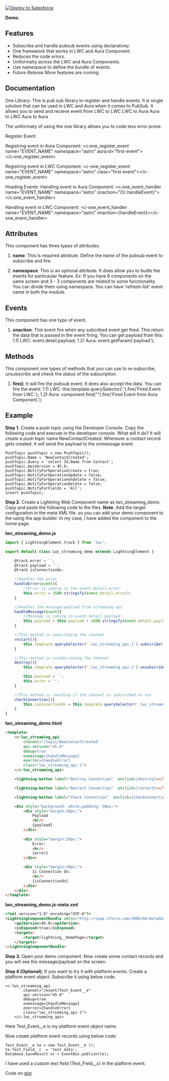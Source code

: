 <a href="https://githubsfdeploy.herokuapp.com?owner=TheVishnuKumar&repo=">
  <img alt="Deploy to Salesforce"
       src="https://raw.githubusercontent.com/afawcett/githubsfdeploy/master/deploy.png">
</a>

**Demo:** 

Features
-------------
- Subscribe and handle pubsub events using declarativey.
- One framework that works in LWC and Aura Component.
- Reduces the code errors.
- Uniformaity across the LWC and Aura Components.
- Use namespace to define the bundle of events.
- *Future Release* More features are coming.


Documentation
-------------
One Library: This is pub sub library to register and handle events. It is single solution that can be used in LWC and Aura when it comes to PubSub. It allows you to send and recieve event from 
LWC to LWC
LWC to Aura
Aura to LWC
Aura to Aura

The uniformaty of using the one library allows you to code less error prone.

Register Event:

Registring event in Aura Component:
<c:one_register_event name="EVENT_NAME" namespace="astro" aura:id="first-event"></c:one_register_event>

Registring event in LWC Component:
<c-one_register_event name="EVENT_NAME" namespace="astro" class="first-event"></c-one_register_event>

Hnading Events:
Handling event in Aura Component:
<c:one_event_handler name="EVENT_NAME" namespace="astro" onaction="{!c.handleEvent}"></c:one_event_handler>

Handling event in LWC Component:
<c-one_event_handler name="EVENT_NAME" namespace="astro" onaction={handleEvent}></c-one_event_handler>


Attributes
----------
This component has three types of attributes.
1. **name**: This is required attribute. Define the name of the pubsub event to subscribe and fire.

2. **namespace**: This is an optional attribute. It does allow you to budle the events for particaular feature. Ex: If you have 6 components on the same screen and 3 - 3 components are related to some functionality. You can divide them using namespace. You can have 'refresh-list' event name in both the module.


Events
------
This component has one type of event.
1. **onaction**: This event fire when any subcribed event get fired. This return the data that is passed in the event firing.
You can get payload from this: 
1.1) LWC: event.detail.payload;
1.2) Aura: event.getParam('payload');


Methods
----------
This component one types of methods that you can use to re-subscribe, unsubscribe and check the status of the subscription.
1. **fire()**: It will fire the pubsub event. It does also accept the data. You can fire the event:
1.1) LWC: this.template.querySelector('.<Class Name>').fire('Fired Event from LWC.');
1.2) Aura: component.find("<Aura ID>").fire('Fired Event from Aura Component.');


Example
-------------
**Step 1.** Create a push topic using the Developer Console. Copy the following code and execute in the developer console.
What will it do? It will create a push topic name NewContactCreated. Whenever a contact record gets created. It will send the payload to the onmessage event.
```
PushTopic pushTopic = new PushTopic();
pushTopic.Name = 'NewContactCreated';
pushTopic.Query = 'select Id,Name from Contact';
pushTopic.ApiVersion = 45.0;
pushTopic.NotifyForOperationCreate = true;
pushTopic.NotifyForOperationUpdate = false;
pushTopic.NotifyForOperationUndelete = false;
pushTopic.NotifyForOperationDelete = false;
pushTopic.NotifyForFields = 'All';
insert pushTopic;
```

**Step 2.** Create a Lightning Web Component name as lwc_streaming_demo.
Copy and paste the following code to the files.
**Note**: Add the target configuration in the meta XML file. so you can add your demo component to the using the app builder. In my case, I have added the component to the home page.

**lwc_streaming_demo.js**
```javascript
import { LightningElement,track } from 'lwc';

export default class Lwc_streaming_demo extends LightningElement {

    @track error = '';
    @track payload = '';
    @track isConnectionOn;

    //Handles the error
    handleError(event){
        //Error is coming in the event.detail.error
        this.error = JSON.stringify(event.detail.error);
    }

    //Handles the message/payload from streaming api
    handleMessage(event){
        //Message is coming in event.detail.payload
        this.payload = this.payload + JSON.stringify(event.detail.payload);
    }

    //This method is subscribing the channel
    restart(){
        this.template.querySelector('.lwc_streaming_api-1').subscribe();
    }

    //This method is unsubscribing the channel
    destroy(){
        this.template.querySelector('.lwc_streaming_api-1').unsubscribe();

        this.payload = '';
        this.error = '';
    }

    //This method is checking if the channel is subscribed or not
    checkConnection(){
        this.isConnectionOn = this.template.querySelector('.lwc_streaming_api-1').checkConnection();
    }
}
```

**lwc_streaming_demo.html**
```html
<template>
    <c-lwc_streaming_api 
        channel="/topic/NewContactCreated" 
        api-version="45.0" 
        debug=true
        onmessage={handleMessage} 
        onerror={handleError} 
        class="lwc_streaming_api-1">
    </c-lwc_streaming_api>

    <lightning-button label="Destroy Connection"  onclick={destroy}></lightning-button>

    <lightning-button label="Restart Connection"  onclick={restart}></lightning-button>

    <lightning-button label="Check Connection"  onclick={checkConnection}></lightning-button>

    <div style="background: white;padding: 50px;">
        <div style="margin:20px;">
            Payload
            <br/>
            {payload}
        </div>
        
        <div style="margin:20px;">
            Error:
            <br/>
            {error}
        </div>

        <div style="margin:20px;">
            Is Connection On:
            <br/>
            {isConnectionOn}
        </div>
    </div>
</template>
```

**lwc_streaming_demo.js-meta.xml**
```html
<?xml version="1.0" encoding="UTF-8"?>
<LightningComponentBundle xmlns="http://soap.sforce.com/2006/04/metadata" fqn="lwc_streaming_demo">
    <apiVersion>45.0</apiVersion>
    <isExposed>true</isExposed>
    <targets>
        <target>lightning__HomePage</target>
    </targets>
</LightningComponentBundle>
```

**Step 3.** Open your demo component. Now create some contact records and you will see the message/payload on the screen.

**Step 4 (Optional)**: If you want to try it with platform events. Create a platform event object. Subscribe it using below code.
```
<c-lwc_streaming_api 
        channel="/event/Test_Event__e" 
        api-version="45.0" 
        debug=true
        onmessage={handleMessage} 
        onerror={handleError} 
        class="lwc_streaming_api-1">
    </c-lwc_streaming_api>
```
Here Test_Event__e is my platform event object name.

Now create platform event records using below code:
```
Test_Event__e te = new Test_Event__e ();
te.Test_Field__c  = 'test data';
Database.SaveResult sr = EventBus.publish(te);
```
I have used a custom text field (Test_Field__c) in the platform event.

Code on  <a href="https://gist.github.com/TheVishnuKumar/c692e4a2c908e95b990966f36804ca14">gist</a>

